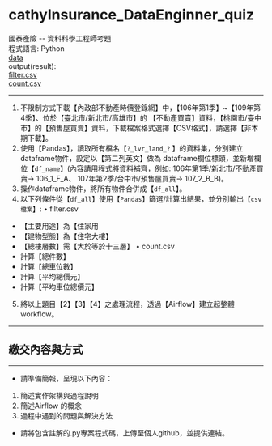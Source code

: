 # cathyInsurance_DataEnginner_quiz
國泰產險 -- 資料科學工程師考題  
程式語言: Python   
[data](https://drive.google.com/drive/folders/17dZ0KMLadqqnlc6dRUmevBx0sq9DAQ5-?usp=drive_link)   
output(result):  
[filter.csv](https://drive.google.com/file/d/1HZDWtrKPnzph9b3brmdZtExQMikoIanV/view?usp=drive_link)  
[count.csv](https://drive.google.com/file/d/1u9BObKA23wn7PyOLmPJkTkN3bYEQ5fPo/view?usp=drive_link)  

---
1. 不限制方式下載【內政部不動產時價登錄網】中，【106年第1季】~【109年第4季】、位於【臺北市/新北市/高雄市】的
【不動產買賣】資料，【桃園市/臺中市】的【預售屋買賣】資料，下載檔案格式選擇【CSV格式】，請選擇【非本期下載】。
2. 使用【Pandas】，讀取所有檔名【`?_lvr_land_?` 】的資料集，分別建立dataframe物件，設定以【第二列英文】做為
dataframe欄位標頭，並新增欄位【`df_name`】(內容請用程式將資料補齊，例如: 106年第1季/新北市/不動產買賣-> 106_1_F_A、
107年第2季/台中市/預售屋買賣-> 107_2_B_B)。
3. 操作dataframe物件，將所有物件合併成【`df_all`】。
4. 以下列條件從【`df_all`】使用【`Pandas`】篩選/計算出結果，並分別輸出【`csv 檔案`】:
• filter.csv
* 【主要用途】為【住家用  
* 【建物型態】為【住宅大樓】 
* 【總樓層數】需【大於等於十三層】 
• count.csv
* 計算【總件數】 
* 計算【總車位數】 
* 計算【平均總價元】 
* 計算【平均車位總價元】 
5. 將以上題目【2】【3】【4】之處理流程，透過【Airflow】建立起整體workflow。
  
---
## 繳交內容與方式  
---
* 請準備簡報，呈現以下內容：  
1. 簡述實作架構與過程說明  
2. 簡述Airflow 的概念  
3. 過程中遇到的問題與解決方法  
* 請將包含註解的.py專案程式碼，上傳至個人github，並提供連結。  




